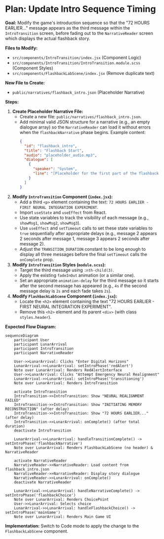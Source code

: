 # Plan: Update Intro Sequence Timing

**Goal:** Modify the game's introduction sequence so that the "72 HOURS EARLIER..." message appears as the third message within the `IntroTransition` screen, before fading out to the `NarrativeReader` screen which displays the actual flashback story.

**Files to Modify:**

*   `src/components/IntroTransition/index.jsx` (Component Logic)
*   `src/components/IntroTransition/IntroTransition.module.scss` (Component Styles)
*   `src/components/FlashbackLabScene/index.jsx` (Remove duplicate text)

**New File to Create:**

*   `public/narratives/flashback_intro.json` (Placeholder Narrative)

**Steps:**

1.  **Create Placeholder Narrative File:**
    *   Create a new file: `public/narratives/flashback_intro.json`.
    *   Add minimal valid JSON structure for a narrative (e.g., an empty dialogue array) so the `NarrativeReader` can load it without errors when the `flashbackNarrative` phase begins. Example content:
        ```json
        {
          "id": "flashback_intro",
          "title": "Flashback Start",
          "audio": "placeholder_audio.mp3",
          "dialogue": [
            {
              "speaker": "System",
              "line": "[Placeholder for the first part of the flashback narrative...]"
            }
          ]
        }
        ```
2.  **Modify `IntroTransition` Component (`index.jsx`):**
    *   Add a third `<p>` element containing the text: `72 HOURS EARLIER - FIRST NEURAL INTEGRATION EXPERIMENT`.
    *   Import `useState` and `useEffect` from React.
    *   Use state variables to track the visibility of each message (e.g., `showMsg1`, `showMsg2`, `showMsg3`).
    *   Use `useEffect` and `setTimeout` calls to set these state variables to `true` sequentially after appropriate delays (e.g., message 2 appears 2 seconds after message 1, message 3 appears 2 seconds after message 2).
    *   Adjust the `TRANSITION_DURATION` constant to be long enough to display all three messages before the final `setTimeout` calls the `onComplete` prop.
3.  **Modify `IntroTransition` Styles (`module.scss`):**
    *   Target the third message using `:nth-child(3)`.
    *   Apply the existing `fadeInOut` animation (or a similar one).
    *   Set an appropriate `animation-delay` for the third message so it starts after the second message has appeared (e.g., `4s` if the second message delay is `2s` and each fade takes `2s`).
4.  **Modify `FlashbackLabScene` Component (`index.jsx`):**
    *   Locate the `<h2>` element containing the text "72 HOURS EARLIER - FIRST NEURAL INTEGRATION EXPERIMENT".
    *   Remove this `<h2>` element and its parent `<div>` (with class `styles.header`).

**Expected Flow Diagram:**

```mermaid
sequenceDiagram
    participant User
    participant LunarArrival
    participant IntroTransition
    participant NarrativeReader

    User->>LunarArrival: Clicks "Enter Digital Horizons"
    LunarArrival->>LunarArrival: setIntroPhase('redAlert')
    Note over LunarArrival: Renders RedAlertInterface
    User->>LunarArrival: Clicks "Attempt Emergency Neural Realignment"
    LunarArrival->>LunarArrival: setIntroPhase('transitioning')
    Note over LunarArrival: Renders IntroTransition

    activate IntroTransition
    IntroTransition->>IntroTransition: Show "NEURAL REALIGNMENT FAILED"
    IntroTransition->>IntroTransition: Show "INITIATING MEMORY RECONSTRUCTION" (after delay)
    IntroTransition->>IntroTransition: Show "72 HOURS EARLIER..." (after delay)
    IntroTransition->>LunarArrival: onComplete() (after total duration)
    deactivate IntroTransition

    LunarArrival->>LunarArrival: handleTransitionComplete() -> setIntroPhase('flashbackNarrative')
    Note over LunarArrival: Renders FlashbackLabScene (no header) & NarrativeReader

    activate NarrativeReader
    NarrativeReader->>NarrativeReader: Load content from flashback_intro.json
    NarrativeReader->>NarrativeReader: Display story dialogue
    NarrativeReader->>LunarArrival: onComplete()
    deactivate NarrativeReader

    LunarArrival->>LunarArrival: handleNarrativeComplete() -> setIntroPhase('flashbackChoice')
    Note over LunarArrival: Renders ChoicePoint
    User->>LunarArrival: Selects choice
    LunarArrival->>LunarArrival: handleFlashbackChoice() -> setIntroPhase('mainGame')
    Note over LunarArrival: Renders Main Game UI
```

**Implementation:** Switch to Code mode to apply the change to the `FlashbackLabScene` component.